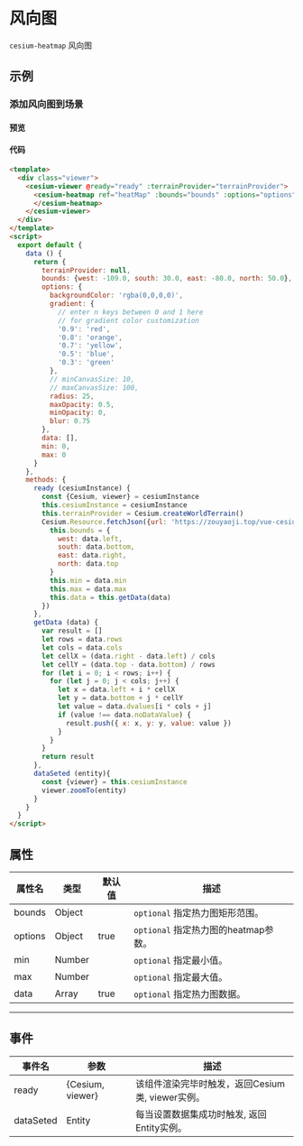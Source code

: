 # 风向图

`cesium-heatmap` 风向图

## 示例

### 添加风向图到场景

#### 预览

<doc-preview>
  <template>
    <div class="viewer">
      <cesium-viewer @ready="ready" :terrainProvider="terrainProvider">
        <cesium-windmap ref="windmap">
        </cesium-windmap>
      </cesium-viewer>
    </div>
  </template>
  <script>
    export default {
      data () {
        return {
          terrainProvider: null,
          bounds: {west: -109.0, south: 30.0, east: -80.0, north: 50.0},
          options: {
            backgroundColor: 'rgba(0,0,0,0)',
            gradient: {
              // enter n keys between 0 and 1 here
              // for gradient color customization
              '0.9': 'red',
              '0.8': 'orange',
              '0.7': 'yellow',
              '0.5': 'blue',
              '0.3': 'green'
            },
            // minCanvasSize: 10,
            // maxCanvasSize: 100,
            radius: 25,
            maxOpacity: 0.5,
            minOpacity: 0,
            blur: 0.75
          },
          data: [],
          min: 0,
          max: 0
        }
      },
      methods: {
        ready (cesiumInstance) {
          const {Cesium, viewer} = cesiumInstance
          this.cesiumInstance = cesiumInstance
          this.terrainProvider = Cesium.createWorldTerrain()
          Cesium.Resource.fetchJson({url: 'https://zouyaoji.top/vue-cesium/statics/SampleData/temperature.json'}).then((data)=>{
            this.bounds = {
              west: data.left,
              south: data.bottom,
              east: data.right,
              north: data.top
            }
            this.min = data.min
            this.max = data.max
            this.data = this.getData(data)
          })
        },
        getData (data) {
          var result = []
          let rows = data.rows
          let cols = data.cols
          let cellX = (data.right - data.left) / cols
          let cellY = (data.top - data.bottom) / rows
          for (let i = 0; i < rows; i++) {
            for (let j = 0; j < cols; j++) {
              let x = data.left + i * cellX
              let y = data.bottom + j * cellY
              let value = data.dvalues[i * cols + j]
              if (value !== data.noDataValue) {
                result.push({ x: x, y: y, value: value })
              }
            }
          }
          return result
        },
        dataSeted (entity){
          const {viewer} = this.cesiumInstance
          viewer.zoomTo(entity)
        }
      }
    }
  </script>
</doc-preview>

#### 代码

```html
<template>
  <div class="viewer">
    <cesium-viewer @ready="ready" :terrainProvider="terrainProvider">
      <cesium-heatmap ref="heatMap" :bounds="bounds" :options="options" :min="min" :max="max" :data="data" @dataSeted="dataSeted">
      </cesium-heatmap>
    </cesium-viewer>
  </div>
</template>
<script>
  export default {
    data () {
      return {
        terrainProvider: null,
        bounds: {west: -109.0, south: 30.0, east: -80.0, north: 50.0},
        options: {
          backgroundColor: 'rgba(0,0,0,0)',
          gradient: {
            // enter n keys between 0 and 1 here
            // for gradient color customization
            '0.9': 'red',
            '0.8': 'orange',
            '0.7': 'yellow',
            '0.5': 'blue',
            '0.3': 'green'
          },
          // minCanvasSize: 10,
          // maxCanvasSize: 100,
          radius: 25,
          maxOpacity: 0.5,
          minOpacity: 0,
          blur: 0.75
        },
        data: [],
        min: 0,
        max: 0
      }
    },
    methods: {
      ready (cesiumInstance) {
        const {Cesium, viewer} = cesiumInstance
        this.cesiumInstance = cesiumInstance
        this.terrainProvider = Cesium.createWorldTerrain()
        Cesium.Resource.fetchJson({url: 'https://zouyaoji.top/vue-cesium/statics/SampleData/temperature.json'}).then((data)=>{
          this.bounds = {
            west: data.left,
            south: data.bottom,
            east: data.right,
            north: data.top
          }
          this.min = data.min
          this.max = data.max
          this.data = this.getData(data)
        })
      },
      getData (data) {
        var result = []
        let rows = data.rows
        let cols = data.cols
        let cellX = (data.right - data.left) / cols
        let cellY = (data.top - data.bottom) / rows
        for (let i = 0; i < rows; i++) {
          for (let j = 0; j < cols; j++) {
            let x = data.left + i * cellX
            let y = data.bottom + j * cellY
            let value = data.dvalues[i * cols + j]
            if (value !== data.noDataValue) {
              result.push({ x: x, y: y, value: value })
            }
          }
        }
        return result
      },
      dataSeted (entity){
        const {viewer} = this.cesiumInstance
        viewer.zoomTo(entity)
      }
    }
  }
</script>
```

## 属性

|属性名|类型|默认值|描述|
|------|-----|-----|----|
|bounds|Object||`optional` 指定热力图矩形范围。|
|options|Object|true|`optional` 指定热力图的heatmap参数。|
|min|Number||`optional` 指定最小值。|
|max|Number||`optional` 指定最大值。|
|data|Array|true|`optional` 指定热力图数据。|
---

## 事件

|事件名|参数|描述|
|------|----|----|
|ready|{Cesium, viewer}|该组件渲染完毕时触发，返回Cesium类, viewer实例。|
|dataSeted|Entity|每当设置数据集成功时触发, 返回Entity实例。|
